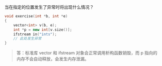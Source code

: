 当在指定的位置发生了异常时将出现什么情况？

```cpp
void exercise(int *b, int *e)
{
    vector<int> v(b, e);
    int *p = new int[v.size()];
    ifstream in("ints");
    // 此处发生异常
}
```

> 答：标准库 vector 和 ifstream 对象会正常调用析构函数销毁，而 p 指向的内存不会自动释放，会发生内存泄漏。
